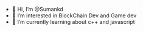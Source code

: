 - 👋 Hi, I’m @Sumankd
- 👀 I’m interested in BlockChain Dev and Game dev
- 🌱 I’m currently learning about c++ and javascript
<!---
Sumankd/Sumankd is a ✨ special ✨ repository because its `README.md` (this file) appears on your GitHub profile.
You can click the Preview link to take a look at your changes.
--->

